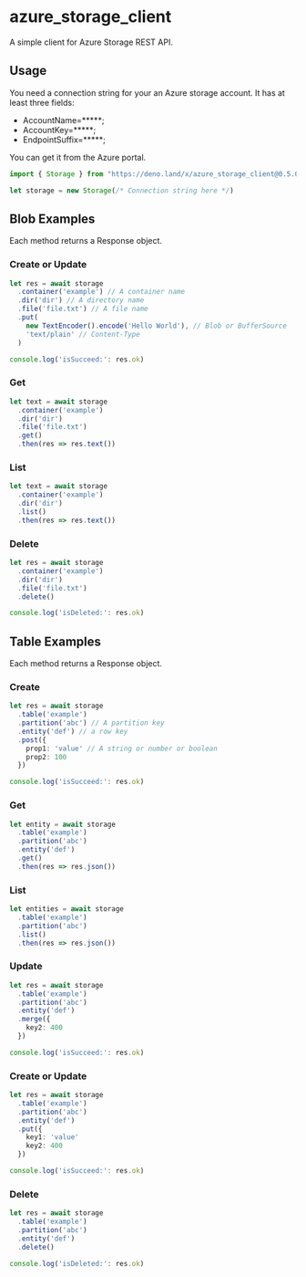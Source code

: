 # azure_storage_client

A simple client for Azure Storage REST API.

## Usage

You need a connection string for your an Azure storage account.
It has at least three fields:

- AccountName=*****;
- AccountKey=*****;
- EndpointSuffix=*****;

You can get it from the Azure portal.


```ts
import { Storage } from "https://deno.land/x/azure_storage_client@0.5.0/mod.ts"

let storage = new Storage(/* Connection string here */)

```

## Blob Examples

Each method returns a Response object.

### Create or Update

```ts
let res = await storage
  .container('example') // A container name
  .dir('dir') // A directory name
  .file('file.txt') // A file name
  .put(
    new TextEncoder().encode('Hello World'), // Blob or BufferSource
    'text/plain' // Content-Type
  )

console.log('isSucceed:': res.ok)
```

### Get

```ts
let text = await storage
  .container('example')
  .dir('dir')
  .file('file.txt')
  .get()
  .then(res => res.text())
```

### List

```ts
let text = await storage
  .container('example')
  .dir('dir')
  .list()
  .then(res => res.text())
```

### Delete

```ts
let res = await storage
  .container('example')
  .dir('dir')
  .file('file.txt')
  .delete()

console.log('isDeleted:': res.ok)
```


## Table Examples

Each method returns a Response object.

### Create

```ts
let res = await storage
  .table('example')
  .partition('abc') // A partition key
  .entity('def') // a row key
  .post({
    prop1: 'value' // A string or number or boolean
    prop2: 100
  })

console.log('isSucceed:': res.ok)
```

### Get

```ts
let entity = await storage
  .table('example')
  .partition('abc')
  .entity('def')
  .get()
  .then(res => res.json())
```

### List

```ts
let entities = await storage
  .table('example')
  .partition('abc')
  .list()
  .then(res => res.json())
```

### Update

```ts
let res = await storage
  .table('example')
  .partition('abc')
  .entity('def')
  .merge({
    key2: 400
  })

console.log('isSucceed:': res.ok)
```

### Create or Update

```ts
let res = await storage
  .table('example')
  .partition('abc')
  .entity('def')
  .put({
    key1: 'value'
    key2: 400
  })

console.log('isSucceed:': res.ok)
```

### Delete

```ts
let res = await storage
  .table('example')
  .partition('abc')
  .entity('def')
  .delete()

console.log('isDeleted:': res.ok)
```